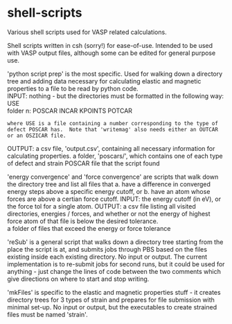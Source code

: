 # shell-scripts
Various shell scripts used for VASP related calculations.

Shell scripts written in csh (sorry!) for ease-of-use.  Intended to be used with VASP output files, although some can be edited for general purpose use.

'python script prep' is the most specific.  Used for walking down a directory tree and adding data necessary for calculating elastic and magnetic properties to a file to be read by python code.  
INPUT:  nothing - but the directories must be formatted in the following way:
	<anything>
	USE	<folders a through z>	
	folder n:
		POSCAR	INCAR	KPOINTS	POTCAR	<anything>

	where USE is a file containing a number corresponding to the type of defect POSCAR has.  Note that 'writemag' also needs either an OUTCAR or an OSZICAR file.
OUTPUT:	a csv file, 'output.csv', containing all necessary information for calculating properties.
	a folder, 'poscars/', which contains one of each type of defect and strain POSCAR file that the script found


'energy convergence' and 'force convergence' are scripts that walk down the directory tree and list all files that
a. have a difference in converged energy steps above a specific energy cutoff, or
b. have an atom whose forces are above a certian force cutoff.
INPUT: 	the energy cutoff (in eV), or the force tol for a single atom.
OUTPUT:	a csv file listing all visited directories, energies / forces, and whether or not the energy of highest force atom of that file is below the desired tolerance.  
	a folder of files that exceed the energy or force tolerance

'reSub' is a general script that walks down a directory tree starting from the place the script is at, and submits jobs through PBS based on the files existing inside each existing directory.  No input or output.  The current implementation is to re-submit jobs for second runs, but it could be used for anything - just change the lines of code between the two comments which give directions on where to start and stop writing.

'mkFiles' is specific to the elastic and magnetic properties stuff - it creates directory trees for 3 types of strain and prepares for file submission with minimal set-up.  No input or output, but the executables to create strained files must be named 'strain<anything>'.


